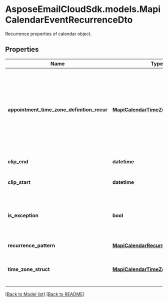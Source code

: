 # AsposeEmailCloudSdk.models.MapiCalendarEventRecurrenceDto

Recurrence properties of calendar object.             

## Properties
Name | Type | Description | Notes
------------ | ------------- | ------------- | -------------
**appointment_time_zone_definition_recur** |[**MapiCalendarTimeZoneDto**](MapiCalendarTimeZoneDto.md) |Time zone information that describes how to convert the meeting date and time on a recurring series to and from UTC.              |[optional] 
**clip_end** |**datetime** |Date of the last instance.              |
**clip_start** |**datetime** |Date of the first instance.              |
**is_exception** |**bool** |Value indicating whether the object represents an exception.              |
**recurrence_pattern** |[**MapiCalendarRecurrencePatternDto**](MapiCalendarRecurrencePatternDto.md) |Recurrence pattern.              |[optional] 
**time_zone_struct** |[**MapiCalendarTimeZoneDto**](MapiCalendarTimeZoneDto.md) |Time zone information for a recurring meeting.              |[optional] 




[[Back to Model list]](Models.md) [[Back to README]](README.md)

